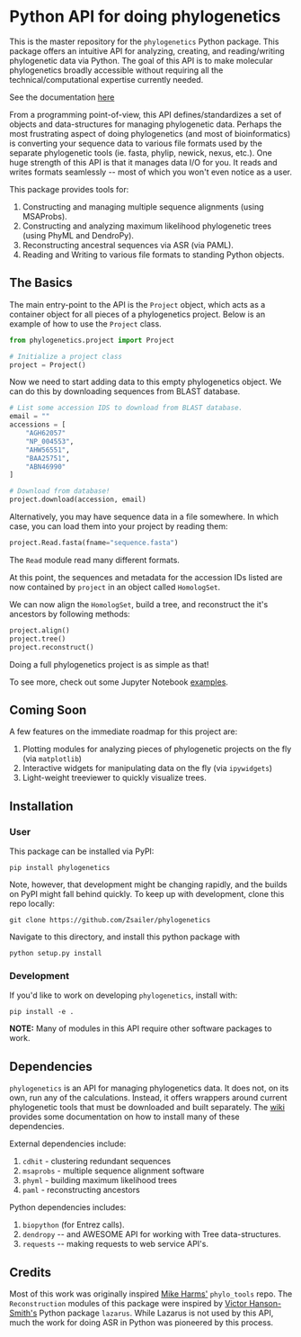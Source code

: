 # Python API for doing phylogenetics

This is the master repository for the `phylogenetics` Python package. This package offers an intuitive API for analyzing, creating, and reading/writing phylogenetic data via Python. The goal of this API is to make molecular phylogenetics broadly accessible without requiring all the technical/computational expertise currently needed.

See the documentation [here](http://phylogenetics.readthedocs.io/en/latest/)

From a programming point-of-view, this API defines/standardizes a set of objects and data-structures for managing phylogenetic data. Perhaps the most frustrating aspect of doing phylogenetics (and most of bioinformatics) is converting your sequence data to various file formats used by the separate phylogenetic tools (ie. fasta, phylip, newick, nexus, etc.). One huge strength of this API is that it manages data I/O for you. It reads and writes formats seamlessly -- most of which you won't even notice as a user.

This package provides tools for:

1. Constructing and managing multiple sequence alignments (using MSAProbs).
2. Constructing and analyzing maximum likelihood phylogenetic trees (using PhyML and DendroPy).
3. Reconstructing ancestral sequences via ASR (via PAML).
4. Reading and Writing to various file formats to standing Python objects.

## The Basics

The main entry-point to the API is the `Project` object, which acts as a container object for all pieces of a
phylogenetics project. Below is an example of how to use the `Project` class.

```python
from phylogenetics.project import Project

# Initialize a project class
project = Project()
```
Now we need to start adding data to this empty phylogenetics object. We can do this by downloading sequences
from BLAST database.
```python
# List some accession IDS to download from BLAST database.
email = ""
accessions = [
    "AGH62057"
    "NP_004553",
    "AHW56551",
    "BAA25751",
    "ABN46990"
]

# Download from database!
project.download(accession, email)
```
Alternatively, you may have sequence data in a file somewhere. In which case, you can load them into your project by reading them:
```python
project.Read.fasta(fname="sequence.fasta")
```
The `Read` module read many different formats.

At this point, the sequences and metadata for the accession IDs listed are now
contained by `project` in an object called `HomologSet`.

We can now align the `HomologSet`, build a tree, and reconstruct the it's ancestors by following methods:
```python
project.align()
project.tree()
project.reconstruct()
```
Doing a full phylogenetics project is as simple as that!

To see more, check out some Jupyter Notebook [examples](https://github.com/Zsailer/phylogenetics/tree/master/examples).

## Coming Soon

A few features on the immediate roadmap for this project are:

1. Plotting modules for analyzing pieces of phylogenetic projects on the fly (via `matplotlib`)
2. Interactive widgets for manipulating data on the fly (via `ipywidgets`)
3. Light-weight treeviewer to quickly visualize trees.

## Installation

### User
This package can be installed via PyPI:
```
pip install phylogenetics
```
Note, however, that development might be changing rapidly, and the builds on PyPI might
fall behind quickly. To keep up with development, clone this repo locally:
```
git clone https://github.com/Zsailer/phylogenetics
```
Navigate to this directory, and install this python package with
```
python setup.py install
```

### Development
If you'd like to work on developing `phylogenetics`, install with:
```
pip install -e .
```

**NOTE:** Many of modules in this API require other software packages to work.

## Dependencies

`phylogenetics` is an API for managing phylogenetics data. It does not, on its own, run any of the
calculations. Instead, it offers wrappers around current phylogenetic tools that must be
downloaded and built separately. The [wiki](https://github.com/Zsailer/phylogenetics/wiki/Setting-up-Phylogenetics-package) provides some documentation on how to install many of
these dependencies.

External dependencies include:

1. `cdhit` - clustering redundant sequences
2. `msaprobs` - multiple sequence alignment software
3. `phyml` - building maximum likelihood trees
4. `paml` - reconstructing ancestors

Python dependencies includes:

1. `biopython` (for Entrez calls).
2. `dendropy`  -- and AWESOME API for working with Tree data-structures.
3. `requests` -- making requests to web service API's.

## Credits

Most of this work was originally inspired [Mike Harms'](https://github.com/harmsm) `phylo_tools` repo. The `Reconstruction` modules of this package were inspired by [Victor Hanson-Smith's](https://github.com/vhsvhs) Python package `lazarus`. While Lazarus is not used by this API, much the work for doing ASR in Python was pioneered by this process.
